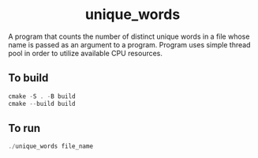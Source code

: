 <h1 align=center>
unique_words
</h1>

A program that counts the number of distinct unique words in a file whose name is passed as an argument to a program. Program uses simple thread pool in order to utilize available CPU resources.

## To build

```powershell
cmake -S . -B build
cmake --build build
```

## To run

```powershell
./unique_words file_name
```
